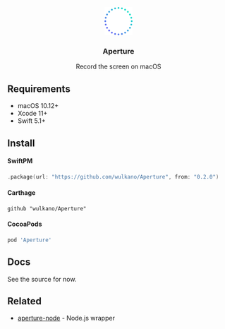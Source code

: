 <p align="center">
  <img src="media/aperture-logo.svg" width="64" height="64">
  <h3 align="center">Aperture</h3>
  <p align="center">Record the screen on macOS</p>
</p>

## Requirements

- macOS 10.12+
- Xcode 11+
- Swift 5.1+

## Install

#### SwiftPM

```swift
.package(url: "https://github.com/wulkano/Aperture", from: "0.2.0")
```

#### Carthage

```
github "wulkano/Aperture"
```

#### CocoaPods

```ruby
pod 'Aperture'
```

## Docs

See the source for now.

## Related

- [aperture-node](https://github.com/wulkano/aperture-node) - Node.js wrapper
